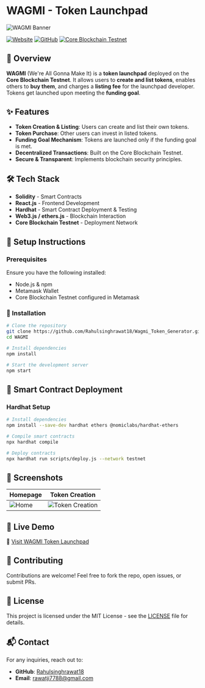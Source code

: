 # WAGMI - Token Launchpad

![WAGMI Banner]()  

[![Website]()]()
[![GitHub]()](LICENSE)
[![Core Blockchain Testnet]()]()

## 🚀 Overview
**WAGMI** (We're All Gonna Make It) is a **token launchpad** deployed on the **Core Blockchain Testnet**. It allows users to **create and list tokens**, enables others to **buy them**, and charges a **listing fee** for the launchpad developer. Tokens get launched upon meeting the **funding goal**.

## ✨ Features
- **Token Creation & Listing**: Users can create and list their own tokens.
- **Token Purchase**: Other users can invest in listed tokens.
- **Funding Goal Mechanism**: Tokens are launched only if the funding goal is met.
- **Decentralized Transactions**: Built on the Core Blockchain Testnet.
- **Secure & Transparent**: Implements blockchain security principles.

## 🛠 Tech Stack
- **Solidity** - Smart Contracts
- **React.js** - Frontend Development
- **Hardhat** - Smart Contract Deployment & Testing
- **Web3.js / ethers.js** - Blockchain Interaction
- **Core Blockchain Testnet** - Deployment Network

## 📌 Setup Instructions
### Prerequisites
Ensure you have the following installed:
- Node.js & npm
- Metamask Wallet
- Core Blockchain Testnet configured in Metamask

### 🔧 Installation
```sh
# Clone the repository
git clone https://github.com/Rahulsinghrawat18/Wagmi_Token_Generator.git
cd WAGMI

# Install dependencies
npm install

# Start the development server
npm start
```

## 📜 Smart Contract Deployment
### Hardhat Setup
```sh
# Install dependencies
npm install --save-dev hardhat ethers @nomiclabs/hardhat-ethers

# Compile smart contracts
npx hardhat compile

# Deploy contracts
npx hardhat run scripts/deploy.js --network testnet
```

## 📸 Screenshots
| Homepage | Token Creation |
|----------|---------------|
| ![Home]() | ![Token Creation]() |

## 📢 Live Demo
🔗 [Visit WAGMI Token Launchpad]()

## 🤝 Contributing
Contributions are welcome! Feel free to fork the repo, open issues, or submit PRs.

## 📄 License
This project is licensed under the MIT License - see the [LICENSE](LICENSE) file for details.

## 📬 Contact
For any inquiries, reach out to:
- **GitHub**: [Rahulsinghrawat18](https://github.com/Rahulsinghrawat18)
- **Email**: rawatji7788@gmail.com
